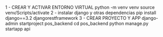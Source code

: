 1 - CREAR Y ACTIVAR ENTORNO VIRTUAL
python -m venv venv
source venv/Scripts/activate
2 - instalar django y otras dependencias
pip install django==3.2 djangorestframework
3 - CREAR PROYECTO Y APP
django-admin startproject pos_backend
cd pos_backend
python manage.py startapp api
